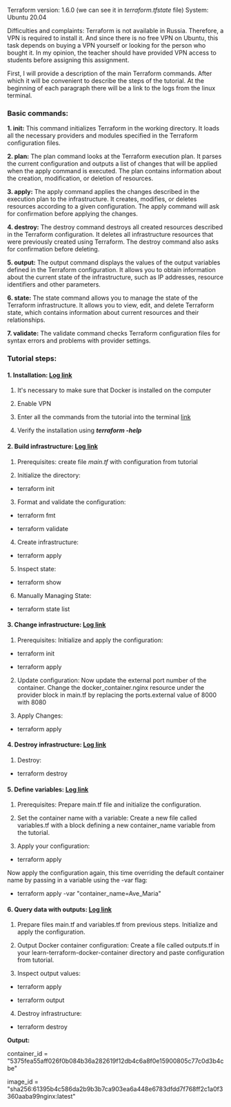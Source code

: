 Terraform version: 1.6.0 (we can see it in *terraform.tfstate* file)
System: Ubuntu 20.04

Difficulties and complaints: Terraform is not available in Russia. Therefore, a VPN is required to install it. And since there is no free VPN on Ubuntu, this task depends on buying a VPN yourself or looking for the person who bought it. In my opinion, the teacher should have provided VPN access to students before assigning this assignment.

First, I will provide a description of the main Terraform commands. After which it will be convenient to describe the steps of the tutorial. At the beginning of each paragraph there will be a link to the logs from the linux terminal.

### Basic commands:

<b>1. init:</b> This command initializes Terraform in the working directory. It loads all the necessary providers and modules specified in the Terraform configuration files.

<b>2. plan:</b> The plan command looks at the Terraform execution plan. It parses the current configuration and outputs a list of changes that will be applied when the apply command is executed. The plan contains information about the creation, modification, or deletion of resources.

<b>3. apply:</b> The apply command applies the changes described in the execution plan to the infrastructure. It creates, modifies, or deletes resources according to a given configuration. The apply command will ask for confirmation before applying the changes.

<b>4. destroy:</b> The destroy command destroys all created resources described in the Terraform configuration. It deletes all infrastructure resources that were previously created using Terraform. The destroy command also asks for confirmation before deleting.

<b>5. output:</b> The output command displays the values of the output variables defined in the Terraform configuration. It allows you to obtain information about the current state of the infrastructure, such as IP addresses, resource identifiers and other parameters.

<b>6. state:</b> The state command allows you to manage the state of the Terraform infrastructure. It allows you to view, edit, and delete Terraform state, which contains information about current resources and their relationships.

<b>7. validate:</b> The validate command checks Terraform configuration files for syntax errors and problems with provider settings.


### Tutorial steps:

#### 1. Installation: [Log link](https://drive.google.com/file/d/1yJHSViGyduWMABw6Lt5KR-Di6bVmYnPF/view?usp=sharing)
1. It's necessary to make sure that Docker is installed on the computer

2. Enable VPN

3. Enter all the commands from the tutorial into the terminal [link](https://developer.hashicorp.com/terraform/tutorials/docker-get-started/install-cli)

4. Verify the installation using <b>*terraform -help*</b>

#### 2. Build infrastructure: [Log link](https://drive.google.com/file/d/1XkXIA4eJUYGkSfe5Vwhcgcw5vHetGs2f/view?usp=sharing)
1. Prerequisites: create file *main.tf* with configuration from tutorial

2. Initialize the directory: 
- terraform init

3. Format and validate the configuration:
- terraform fmt

- terraform validate

4. Create infrastructure:

- terraform apply

5. Inspect state:

- terraform show

6. Manually Managing State:

- terraform state list

#### 3. Change infrastructure: [Log link](https://drive.google.com/file/d/1eQv5LFvJ0_8Xpqwto_EkeRJafvyvpr2P/view?usp=sharing)
1. Prerequisites: Initialize and apply the configuration:

- terraform init

- terraform apply

2. Update configuration: Now update the external port number of the container. Change the docker_container.nginx resource under the provider block in main.tf by replacing the ports.external value of 8000 with 8080

3. Apply Changes: 

- terraform apply

#### 4. Destroy infrastructure: [Log link](https://drive.google.com/file/d/1WI3BvUFzYbXtwd3bTgBbInoA3ZoBJCpY/view?usp=sharing)
1. Destroy: 

- terraform destroy

#### 5. Define variables: [Log link](https://drive.google.com/file/d/1QcjXwqW7IPkZkP1hQSdKFQ9iGcmMamTl/view?usp=sharing)

1. Prerequisites: Prepare main.tf file and initialize the configuration.

2. Set the container name with a variable: Create a new file called variables.tf with a block defining a new container_name variable from the tutorial.

3. Apply your configuration:

- terraform apply

Now apply the configuration again, this time overriding the default container name by passing in a variable using the -var flag:

- terraform apply -var "container_name=Ave_Maria"

#### 6. Query data with outputs: [Log link](https://drive.google.com/file/d/1HuiWnM3PBYvxs1SvkSJeR49OKvKQmvQM/view?usp=sharing)

1. Prepare files main.tf and variables.tf from previous steps. Initialize and apply the configuration.

2. Output Docker container configuration: Create a file called outputs.tf in your learn-terraform-docker-container directory and paste configuration from tutorial.

3. Inspect output values: 

- terraform apply

- terraform output

4. Destroy infrastructure:

- terraform destroy

<b>Output:</b>

container_id = "5375fea55aff026f0b084b36a282619f12db4c6a8f0e15900805c77c0d3b4cbe"

image_id = "sha256:61395b4c586da2b9b3b7ca903ea6a448e6783dfdd7f768ff2c1a0f3360aaba99nginx:latest"

